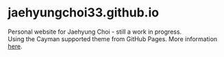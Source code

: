 # jaehyungchoi33.github.io

Personal website for Jaehyung Choi - still a work in progress.  
Using the Cayman supported theme from GitHub Pages. More information [here](https://github.com/pages-themes/cayman).

